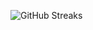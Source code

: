 ![GitHub Streaks](https://github-streaks-mqc9.onrender.com/streak/happilli/image?theme=midnight&cache_bust=1743214348&lang=ja)
